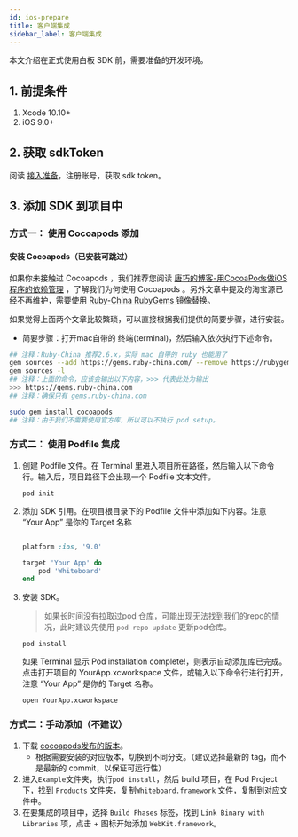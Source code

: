 ```yaml
---
id: ios-prepare
title: 客户端集成
sidebar_label: 客户端集成
---
```


本文介绍在正式使用白板 SDK 前，需要准备的开发环境。

## 1. 前提条件

1. Xcode 10.10+
1. iOS 9.0+

## 2. 获取 sdkToken

阅读 [接入准备](/docs/doc/token/)，注册账号，获取 sdk token。

## 3. 添加 SDK 到项目中

### 方式一： 使用 Cocoapods 添加

#### 安装 Cocoapods（已安装可跳过）

如果你未接触过 Cocoapods ，我们推荐您阅读 [唐巧的博客-用CocoaPods做iOS程序的依赖管理](https://blog.devtang.com/2014/05/25/use-cocoapod-to-manage-ios-lib-dependency/ "用CocoaPods做iOS程序的依赖管理") ，了解我们为何使用 Cocoapods 。另外文章中提及的淘宝源已经不再维护，需要使用 [Ruby-China RubyGems 镜像](https://gems.ruby-china.com/)替换。

如果觉得上面两个文章比较繁琐，可以直接根据我们提供的简要步骤，进行安装。

- 简要步骤：打开mac自带的 终端(terminal)，然后输入依次执行下述命令。

```bash
## 注释：Ruby-China 推荐2.6.x，实际 mac 自带的 ruby 也能用了
gem sources --add https://gems.ruby-china.com/ --remove https://rubygems.org/
gem sources -l
## 注释：上面的命令，应该会输出以下内容，>>> 代表此处为输出
>>> https://gems.ruby-china.com
## 注释：确保只有 gems.ruby-china.com

sudo gem install cocoapods
## 注释：由于我们不需要使用官方库，所以可以不执行 pod setup。
```

### 方式二： 使用 Podfile 集成

1. 创建 Podfile 文件。在 Terminal 里进入项目所在路径，然后输入以下命令行。输入后，项目路径下会出现一个 Podfile 文本文件。

    ```shell
    pod init
    ```

2. 添加 SDK 引用。在项目根目录下的 Podfile 文件中添加如下内容。注意 “Your App” 是你的 Target 名称

    ```ruby

    platform :ios, '9.0'

    target 'Your App' do
        pod 'Whiteboard'
    end
    ```

3. 安装 SDK。

    > 如果长时间没有拉取过pod 仓库，可能出现无法找到我们的repo的情况，此时建议先使用 `pod repo update` 更新pod仓库。

    ```shell
    pod install
    ```

    如果 Terminal 显示 Pod installation complete!，则表示自动添加库已完成。点击打开项目的 YourApp.xcworkspace 文件，或输入以下命令行进行打开，注意 “Your App” 是你的 Target 名称。

    ```shell
    open YourApp.xcworkspace
    ```

### 方式二：手动添加（不建议）

1. 下载 [cocoapods发布的版本](https://github.com/netless-io/whiteboard-ios)。
    - 根据需要安装的对应版本，切换到不同分支。（建议选择最新的 tag，而不是最新的 commit，以保证可运行性）
1. 进入`Example`文件夹，执行`pod install`，然后 build 项目，在 Pod Project 下，找到 `Products` 文件夹，复制`Whiteboard.framework` 文件，复制到对应文件中。
1. 在要集成的项目中，选择 `Build Phases` 标签，找到 `Link Binary with Libraries` 项，点击 + 图标开始添加 `WebKit.framework`。
